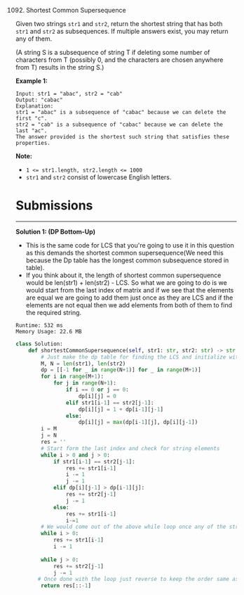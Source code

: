 1092. Shortest Common Supersequence

Given two strings `str1` and `str2`, return the shortest string that has both `str1` and `str2` as subsequences.  If multiple answers exist, you may return any of them.

(A string S is a subsequence of string T if deleting some number of characters from T (possibly 0, and the characters are chosen anywhere from T) results in the string S.)

 

**Example 1:**
```
Input: str1 = "abac", str2 = "cab"
Output: "cabac"
Explanation: 
str1 = "abac" is a subsequence of "cabac" because we can delete the first "c".
str2 = "cab" is a subsequence of "cabac" because we can delete the last "ac".
The answer provided is the shortest such string that satisfies these properties.
```

**Note:**

* `1 <= str1.length, str2.length <= 1000`
* `str1` and `str2` consist of lowercase English letters.

# Submissions
---
**Solution 1: (DP Bottom-Up)**

* This is the same code for LCS that you're going to use it in this question as this demands the shortest common supersequence(We need this because the Dp table has the longest common subsequence stored in table). 
* If you think about it, the length of shortest common supersequence would be len(str1) + len(str2) - LCS. So what we are going to do is we would start from the last index of matrix and if we see that the elements are equal we are going to add them just once as they are LCS and if the elements are not equal then we add elements from both of them to find the required string.

```
Runtime: 532 ms
Memory Usage: 22.6 MB
```
```python
class Solution:
    def shortestCommonSupersequence(self, str1: str, str2: str) -> str:
        # Just make the dp table for finding the LCS and initialize with -1
        M, N = len(str1), len(str2)
        dp = [[-1 for _ in range(N+1)] for _ in range(M+1)]
        for i in range(M+1):
            for j in range(N+1):
                if i == 0 or j == 0:
                    dp[i][j] = 0
                elif str1[i-1] == str2[j-1]:
                    dp[i][j] = 1 + dp[i-1][j-1]
                else:
                    dp[i][j] = max(dp[i-1][j], dp[i][j-1])
        i = M
        j = N
        res = ''
        # Start form the last index and check for string elements
        while i > 0 and j > 0:
            if str1[i-1] == str2[j-1]:
                res += str1[i-1]
                i -= 1
                j -= 1
            elif dp[i][j-1] > dp[i-1][j]:
                res += str2[j-1]
                j -= 1
            else:
                res += str1[i-1]
                i-=1
        # We would come out of the above while loop once any of the string becomes 0 but don't forget to add the other string as we are still missing their part.
        while i > 0:
            res += str1[i-1]
            i -= 1
        
        while j > 0:
            res += str2[j-1]
            j -= 1
       # Once done with the loop just reverse to keep the order same as we started from the last
        return res[::-1]
```